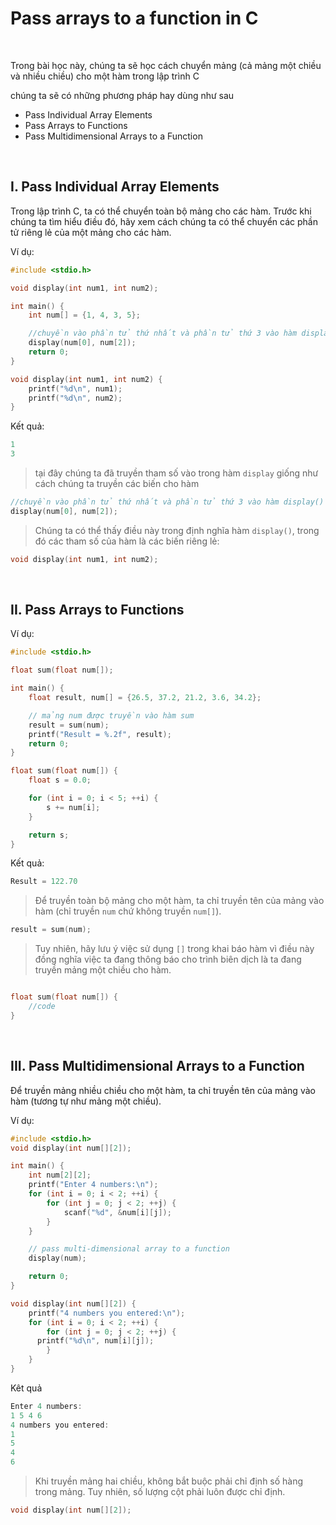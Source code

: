 # Pass arrays to a function in C

<br />

Trong bài học này, chúng ta sẽ học cách chuyển mảng (cả mảng một chiều và nhiều chiều) cho một hàm trong lập trình C

chúng ta sẽ có những phương pháp hay dùng như sau
  - Pass Individual Array Elements
  - Pass Arrays to Functions
  - Pass Multidimensional Arrays to a Function

<br />

## I. Pass Individual Array Elements

Trong lập trình C, ta có thể chuyển toàn bộ mảng cho các hàm. Trước khi chúng ta tìm hiểu điều đó, hãy xem cách chúng ta có thể chuyển các phần tử riêng lẻ của một mảng cho các hàm.

Ví dụ:

```c
#include <stdio.h>

void display(int num1, int num2);

int main() {
    int num[] = {1, 4, 3, 5};

    //chuyền vào phần tử thứ nhất và phần tử thứ 3 vào hàm display()
    display(num[0], num[2]); 
    return 0;
}

void display(int num1, int num2) {
    printf("%d\n", num1);
    printf("%d\n", num2);
}
```

Kết quả:

```c
1
3
```

> tại đây chúng ta đã truyền tham số vào trong hàm `display` giống như cách chúng ta truyền các biến cho hàm 
```c
//chuyền vào phần tử thứ nhất và phần tử thứ 3 vào hàm display()
display(num[0], num[2]); 
```

> Chúng ta có thể thấy điều này trong định nghĩa hàm `display()`, trong đó các tham số của hàm là các biến riêng lẻ:
```c
void display(int num1, int num2);
```

<br />

## II. Pass Arrays to Functions

Ví dụ:

```c
#include <stdio.h>

float sum(float num[]);

int main() {
    float result, num[] = {26.5, 37.2, 21.2, 3.6, 34.2};

    // mảng num được truyền vào hàm sum
    result = sum(num); 
    printf("Result = %.2f", result);
    return 0;
}

float sum(float num[]) {
    float s = 0.0;

    for (int i = 0; i < 5; ++i) {
        s += num[i];
    }

    return s;
}
```

Kết quả:
```c
Result = 122.70
```

> Để truyền toàn bộ mảng cho một hàm, ta chỉ truyền tên của mảng vào hàm (chỉ truyền `num` chứ không truyền `num[]`).

```c
result = sum(num); 
```

> Tuy nhiên, hãy lưu ý việc sử dụng `[]` trong khai báo hàm vì điều này đồng nghĩa việc ta đang thông báo cho trình biên dịch là ta đang truyền mảng một chiều cho hàm.

```c

float sum(float num[]) {
    //code
}
```

<br />

## III. Pass Multidimensional Arrays to a Function

Để truyền mảng nhiều chiều cho một hàm, ta chỉ truyền tên của mảng vào hàm (tương tự như mảng một chiều).

Ví dụ:

```c
#include <stdio.h>
void display(int num[][2]);

int main() {
    int num[2][2];
    printf("Enter 4 numbers:\n");
    for (int i = 0; i < 2; ++i) {
        for (int j = 0; j < 2; ++j) {
            scanf("%d", &num[i][j]);
        }  
    }

    // pass multi-dimensional array to a function
    display(num);

    return 0;
}

void display(int num[][2]) {
    printf("4 numbers you entered:\n");
    for (int i = 0; i < 2; ++i) {
        for (int j = 0; j < 2; ++j) {
      printf("%d\n", num[i][j]);
        }
    }
}
```

Kêt quả

```c
Enter 4 numbers:
1 5 4 6
4 numbers you entered:
1
5
4
6
```

> Khi truyền mảng hai chiều, không bắt buộc phải chỉ định số hàng trong mảng. Tuy nhiên, số lượng cột phải luôn được chỉ định.

```c
void display(int num[][2]);

```




<br />


